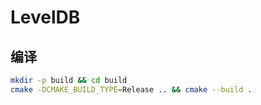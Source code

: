 # LevelDB

## 编译

```bash
mkdir -p build && cd build
cmake -DCMAKE_BUILD_TYPE=Release .. && cmake --build .
```
